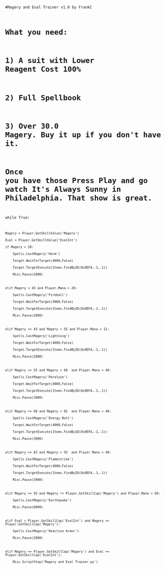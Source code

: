 
<code>



#Magery and Eval Trainer v1.0 by FrankC



# What you need:



# 1) A suit with Lower Reagent Cost 100%



# 2) Full Spellbook



# 3) Over 30.0 Magery. Buy it up if you don't have it.





# Once you have those Press Play and go watch It's Always Sunny in Philadelphia. That show is great. 



while True:

    Magery = Player.GetSkillValue('Magery')

    Eval = Player.GetSkillValue('EvalInt')

    if Magery < 20:

        Spells.CastMagery('Harm')

        Target.WaitForTarget(4000,False)

        Target.TargetExecute(Items.FindByID(0x0EFA,-1,-1))

        Misc.Pause(2000)

        

    elif Magery < 43 and Player.Mana > 20:

        Spells.CastMagery('Fireball')

        Target.WaitForTarget(4000,False)

        Target.TargetExecute(Items.FindByID(0x0EFA,-1,-1))

        Misc.Pause(2000)

        

    elif Magery >= 43 and Magery < 55 and Player.Mana > 11:

        Spells.CastMagery('Lightning')

        Target.WaitForTarget(4000,False)

        Target.TargetExecute(Items.FindByID(0x0EFA,-1,-1))

        Misc.Pause(2000)   

   

    elif Magery >= 55 and Magery < 68  and Player.Mana > 40:

        Spells.CastMagery('Paralyze')

        Target.WaitForTarget(4000,False)

        Target.TargetExecute(Items.FindByID(0x0EFA,-1,-1))

        Misc.Pause(3000)  

       

    elif Magery >= 68 and Magery < 82  and Player.Mana > 40:

        Spells.CastMagery('Energy Bolt')

        Target.WaitForTarget(4000,False)

        Target.TargetExecute(Items.FindByID(0x0EFA,-1,-1))

        Misc.Pause(3000)



    elif Magery >= 82 and Magery < 93  and Player.Mana > 40:

        Spells.CastMagery('Flamestrike')

        Target.WaitForTarget(4000,False)

        Target.TargetExecute(Items.FindByID(0x0EFA,-1,-1))

        Misc.Pause(3000) 



    elif Magery >= 93 and Magery != Player.GetSkillCap('Magery') and Player.Mana > 60:

        Spells.CastMagery('Earthquake')

        Misc.Pause(8000)

            

    elif Eval < Player.GetSkillCap('EvalInt') and Magery == Player.GetSkillCap('Magery'):

        Spells.CastMagery('Reactive Armor')

        Misc.Pause(2000) 

   

    elif Magery == Player.GetSkillCap('Magery') and Eval == Player.GetSkillCap('EvalInt'):

        Misc.ScriptStop('Magery and Eval Trainer.py')



</code>